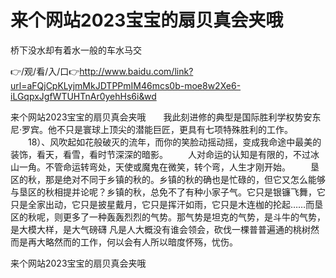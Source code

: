 # 来个网站2023宝宝的扇贝真会夹哦
桥下没水却有着水一般的车水马交

👉/观/看/入/口👉http://www.baidu.com/link?url=aFQjCpKLyjmMkJDTPPmIM46mcs0b-moe8w2Xe6-iLGqpxJgfWTUHTnAr0yehHs6i&wd

来个网站2023宝宝的扇贝真会夹哦　　我此刻进修的典型是国际胜利学权势安东尼·罗宾。他不只是寰球上顶尖的潜能巨匠，更具有七项特殊胜利的工作。
　　18）、风吹起如花般破灭的流年，而你的笑脸动摇动摇，变成我命途中最美的装饰，看天，看雪，看时节深深的暗影。
　　人对命运的认知是有限的，不过冰山一角。不管命运转弯处，天使或魔鬼在微笑，转个弯，人生才刚开始。
　　垦区的秋，那是绝对不同于乡镇的秋的。乡镇的秋的确也是忙碌的，但它又怎么能够与垦区的秋相提并论呢？乡镇的秋，总免不了有种小家子气。它只是银镰飞舞，它只是全家出动，它只是披星戴月，它只是挥汗如雨，它只是木连枷的抡起……而垦区的秋呢，则更多了一种轰轰烈烈的气势。那气势是坦克的气势，是斗牛的气势，是大模大样，是大气磅礴
凡是人大概没有谁会领会，砍伐一棵普普遍通的桃树然而是再大略然而的工作，何以会有人所以暗度怀殇，忧伤。

来个网站2023宝宝的扇贝真会夹哦
